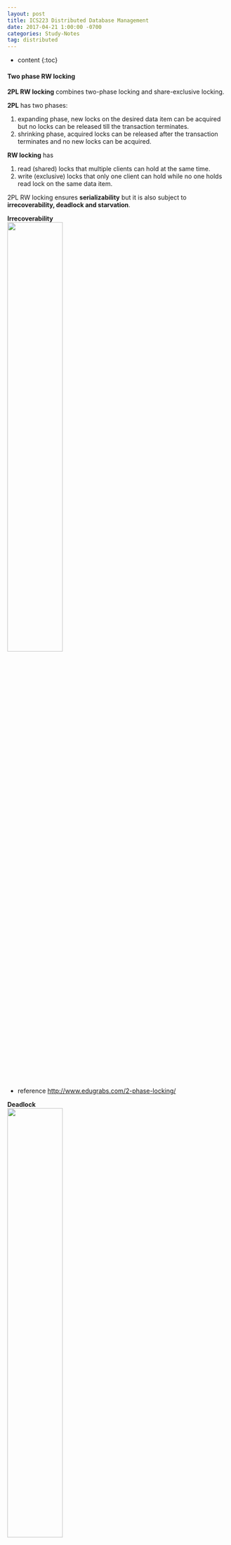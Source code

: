```yaml
---
layout: post
title: ICS223 Distributed Database Management
date: 2017-04-21 1:00:00 -0700
categories: Study-Notes
tag: distributed
---
```

* content
{:toc}




#### Two phase RW locking

__2PL RW locking__ combines two-phase locking and share-exclusive locking.  

__2PL__ has two phases:  
1. expanding phase, new locks on the desired data item can be acquired but no locks can be released till the transaction terminates.  
2. shrinking phase, acquired locks can be released after the transaction terminates and no new locks can be acquired.  


__RW locking__ has
1. read (shared) locks that multiple clients can hold at the same time.  
2. write (exclusive) locks that only one client can hold while no one holds read lock on the same data item.  

2PL RW locking ensures __serializability__ but it is also subject to __irrecoverability, deadlock and starvation__.

__Irrecoverability__  
<img src="{{ '/styles/images/distributed-database-mgmt/irrecoverability.png' }}" width="50%" />

* reference http://www.edugrabs.com/2-phase-locking/

__Deadlock__  
<img src="{{ '/styles/images/distributed-database-mgmt/deadlock.png' }}" width="50%" />

* reference http://www.edugrabs.com/2-phase-locking/

__Starvation__  
<img src="{{ '/styles/images/distributed-database-mgmt/starvation.png' }}" width="50%" />

* reference http://www.edugrabs.com/2-phase-locking/

To prevent deadlock, we don't use prevention algorithm because it is too slow and 99% of cases don't yield any deadlock.
1. Instead, we use __conservative 2PL RW locking__, which acquires all the resources needed in a transaction before it starts to executing anything. But it leads to problems such as less resources utilization and less concurrency.
2. On the other side, __strict 2PL RW locking__ will execute whatever the current resources allow in a transaction, under the condition that all the write locks will be not be released until the transaction commits. Of course, strict 2PL ensures serializability but doesn't prevent deadlock.
3. More strictly, __rigorous 2PL RW locking (strongly strict 2PL)__ will hold all the R/W locks till the transaction commits.

__Relations between CSR, VSR and variations of 2PL lockings__
<img src="{{ '/styles/images/distributed-database-mgmt/coverability-csr-vsr-2pl.png' }}" width="50%" />


#### DBMS -> Transactions -> Concurrency -> Serializability

__Why DBMS?__
DBMS supports concurrent uses without jeopardizing data __consistency__ and tolerance of system failure so that a user sees a transaction as a consistent and __failure-resistent__ execution of applications.

__DB operations to transactions__
DB operations include READ/WRITE. Each operation is assumed atomic. A __transaction__ is a sequence of DB operations plus __transaction specific operations__, such as BEGIN/END and COMMIT/ABORT. From the perspective of concurrency control mechanism, every record is a DB is an object associated with domain values.  A __state__ of the DBMS is a mapping relation of each object with its domain values.

__Why serialized execution of transactions is desired?__
Concurrent executions of transactions lead to issues, for example:  
* AccountX has $1000 and AccountY has $2000.
* App1 transfer $100 from AccountX t AccountY.
* Concurrently, there is a chance that app2 sums both accounts to $3100.

__Why want concurrency?__
1. Minimize average response time(some large transactions take long time and other transactions will be waiting in an entirely serialized system).
2. Minimize CPU idle time so that system throughput can be maximized.

__Middle ground: Forgo serialized execution of transactions to increase concurrency while following serialized schedules to ensure serializability.__
1. A schedule is an interleaving of operations of multiple transactions.
2. Such a schedule is __serializable__ if it is __equivalent__ to some sequential execution of each transaction.

__How to define equivalence?__
1. Final state equivalence -> Final state serializability (FSR)
2. View equivalence -> View serializability: respective transactions in two different schedules READ the same data values
3. Conflict equivalence -> Conflict serializability: 


#### Final State Serializability

__Graph characterization of final state equivalence to test FSR__

For some transaction T on objects x and y:  

Augment it with:
1. $$ T_{0} $$ consisting of WRITE only, one WRITE for each object (initial state).
2. $$ T_{-1} $$ consisting of READ only, one READ for each object (final state).

Make each R/W operation a vertex.  

Draw an edge from READ to WRITE if they are in the same transaction.  

_OR_  

Draw an edge from WRITE to READ if they are in different transactions.

Delete vertices and edges that don't lead to the final state.  

__Claim:__ Two schedules are final-state equivalent if they produce the same graph after the above processes, which take O(n) to run, where n is the number of the operations. One schedule is final-state serializable if it produces the same graph as the serialized execution of transactions does.  


<!--
buffer
buffer
buffer
buffer
buffer
buffer
buffer
buffer
buffer
buffer
buffer
buffer
buffer
buffer
buffer
buffer
buffer
buffer
buffer
buffer
-->
